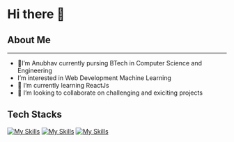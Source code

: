 # Hi there 👋

## About Me 
---
- 👀I’m Anubhav currently pursing BTech in Computer Science and Engineering
- I’m interested in Web Development Machine Learning 
- 🌱 I’m currently learning ReactJs
- 💞️ I’m looking to collaborate on challenging and exiciting projects
 
## Tech Stacks
 [![My Skills](https://skillicons.dev/icons?i=c)](https://skillicons.dev)
 [![My Skills](https://skillicons.dev/icons?i=js,html,css)](https://skillicons.dev)
 [![My Skills](https://skillicons.dev/icons?i=react,nodejs)](https://skillicons.dev)



